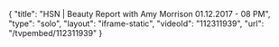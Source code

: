 {
    "title": "HSN | Beauty Report with Amy Morrison 01.12.2017 - 08 PM",
    "type": "solo",
    "layout": "iframe-static",
    "videoId": "112311939",
    "url": "\/tvpembed\/112311939"
}